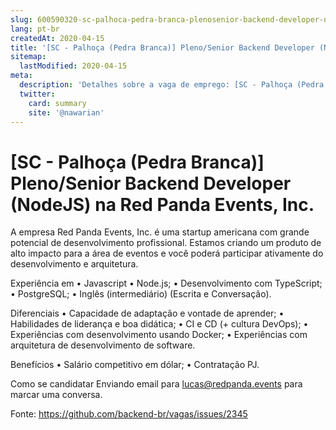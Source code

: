 ```yaml
---
slug: 600590320-sc-palhoca-pedra-branca-plenosenior-backend-developer-nodejs-na-red-panda-events-inc
lang: pt-br
createdAt: 2020-04-15
title: '[SC - Palhoça (Pedra Branca)] Pleno/Senior Backend Developer (NodeJS) na Red Panda Events, Inc. - Vaga de Emprego'
sitemap:
  lastModified: 2020-04-15
meta:
  description: 'Detalhes sobre a vaga de emprego: [SC - Palhoça (Pedra Branca)] Pleno/Senior Backend Developer (NodeJS) na Red Panda Events, Inc.'
  twitter:
    card: summary
    site: '@nawarian'
---
```


# [SC - Palhoça (Pedra Branca)] Pleno/Senior Backend Developer (NodeJS) na Red Panda Events, Inc.

A empresa Red Panda Events, Inc. é uma startup americana com grande potencial de desenvolvimento profissional. Estamos criando um produto de alto impacto para a área de eventos e você poderá participar ativamente do desenvolvimento e arquitetura.

Experiência em
• Javascript
• Node.js;
• Desenvolvimento com TypeScript;
• PostgreSQL;
• Inglês (intermediário) (Escrita e Conversação).

Diferenciais
• Capacidade de adaptação e vontade de aprender;
• Habilidades de liderança e boa didática;
• CI e CD (+ cultura DevOps);
• Experiências com desenvolvimento usando Docker;
• Experiências com arquitetura de desenvolvimento de software.

Benefícios
• Salário competitivo em dólar;
• Contratação PJ.

Como se candidatar
Enviando email para lucas@redpanda.events para marcar uma conversa.

Fonte: https://github.com/backend-br/vagas/issues/2345